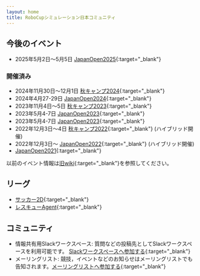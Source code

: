 ```yaml
---
layout: home
title: RoboCupシミュレーション日本コミュニティ
---
```


## 今後のイベント
- 2025年5月2日〜5月5日 [JapanOpen2025](events/2025/japanopen){:target="_blank"}

### 開催済み
- 2024年11月30日〜12月1日 [秋キャンプ2024](events/2024/camp){:target="_blank"}
- 2024年4月27-29日 [JapanOpen2024](events/2024/japanopen){:target="_blank"}
- 2023年11月4日〜5日 [秋キャンプ2023](events/2023/camp){:target="_blank"}
- 2023年5月4-7日 [JapanOpen2023](events/2023/japanopen){:target="_blank"}
- 2023年5月4-7日 [JapanOpen2023](events/2023/japanopen){:target="_blank"}
- 2022年12月3日〜4日 [秋キャンプ2022](events/2022/camp){:target="_blank"} (ハイブリッド開催)
- 2022年12月3日〜
  [JapanOpen2022](events/2022/japanopen){:target="_blank"}  (ハイブリッド開催)
- [JapanOpen2021](events/2021/japanopen){:target="_blank"}

 以前のイベント情報は[旧wiki](http://rc-oz.osdn.jp/){:target="_blank"}を参照してください。

## リーグ

- [サッカー2D](https://rcsoccersim.github.io/){:target="_blank"}
- [レスキューAgent](http://rescuesim.robocup.org/){:target="_blank"}


## コミュニティ

- 情報共有用Slackワークスペース:
質問などの投稿先としてSlackワークスペースを利用可能です。
[Slackワークスペースへ参加する](https://join.slack.com/t/simjp/shared_invite/zt-pbswx59u-kOxiZ3qYoQ09JLDxr~PeBQ){:target="_blank"}
- メーリングリスト:
競技，イベントなどのお知らせはメーリングリストでも告知されます。[メーリングリストへ参加する](http://lists.sourceforge.jp/mailman/listinfo/rc-oz-simjp){:target="_blank"}
